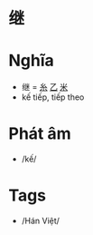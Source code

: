 # 继

# Nghĩa
* 继 = [糸](糸.md) [乙](乙.md) [米](米.md)
* kế tiếp, tiếp theo

# Phát âm
* /kế/

# Tags
* /Hán Việt/

<script>window.HANZI_FIELD='继';</script>
